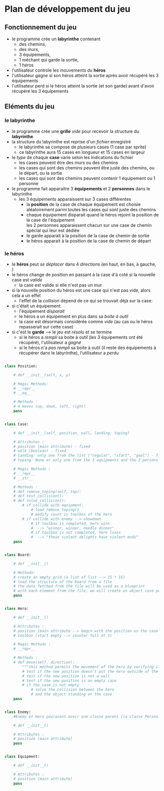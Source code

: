 # Plan de développement du jeu

## Fonctionnement du jeu

- le programme crée un **labyrinthe** contenant  
    - des chemins,
    - des murs,
    - 3 équipements,
    - 1 méchant qui garde la sortie,
    - 1 héros
- l'utilisateur controle les mouvements du **héros**
- l'utilisateur gagne si son héros atteint la sortie après avoir récupéré les 3 équipements
- l'utilisateur perd si le héros atteint la sortie (et son garde) avant d'avoir récupéré les 3 équipements

## Eléments du jeu

### le labyrinthe

- le programme crée une **grille** *vide* pour recevoir la structure du **labyrinthe**
- la structure du labyrinthe est reprise d'un *fichier* enregistré  
    - le labyrinthe se compose de plusieurs cases (1 case par sprite)  
    - ce labyrinthe aura 15 cases en longueur et 15 cases en largeur  
- le *type* de chaque **case** varie selon les indications du fichier  
    - les cases peuvent être des murs ou des chemins  
    - les cases qui sont des chemins peuvent être juste des chemins, ou le départ, ou la sortie  
    - les cases qui sont des chemins peuvent contenir 1 équipement ou 1 personne  
- le programme fait apparaitre 3 **équipements** et 2 **personnes** dans le labyrinthe  
    - les 3 équipements apparaissent sur 3 cases différentes  
        - la **position** de la case de chaque équipement est choisie aléatoirement parmi toutes les cases qui sont juste des chemins  
        - chaque équipement disparait quand le héros rejoint la position de la case de l'équipement  
    les 2 personnes apparaissent chacun sur une case de chemin spécial qui leur est dédiée  
        - le garde apparait à la position de la case de chemin de sortie  
        - le héros apparait à la position de la case de chemin de départ  

### le héros

- le **héros** peut *se déplacer* dans 4 *directions* (en haut, en bas, à gauche, )
- le héros change de position en passant à la case d'à coté si la nouvelle case est *valide*  
    - la case est valide si elle n'est pas un mur  
- si la nouvelle position du héros est une case qui n'est pas vide, alors cela a un effet  
    - l'effet de la *collision* dépend de ce qui se trouvait déjà sur la case:  
- si c'était un équipement:  
    - l'équipement *disparait*  
    - le héros a un équipement en plus dans sa *boite à outil*  
    - la case est désormais considérée comme *vide* (au cas ou le héros repasserait sur cette case)  
- si c'est le **garde** -->   le jeu est *résolu* et se termine  
    - si le héros a *rempli* sa boite à outil (les 3 équipements ont été récupéré), l'utilisateur a *gagné*  
    - si le héros n'a *pas rempli* sa boite à outil (il reste des équipements à récupérer dans le labyrinthe), l'utilisateur a *perdu*  


```python

class Position:

    # def __init__(self, x, y)

    # Magic Methods:
    # __repr__
    # __eq__

    # Methods :
    # 4 moves (up, down, left, right)
    pass


class Case:

    # def __init__(self, position, wall, landing, toping)

    # Attributes :
    # position (main attribute) - fixed
    # walk (boolean) - fixed
    # landing: only one from the list ["regular", "start", "goal"] - fixed
    # toping: None or only one from the 3 equipments and the 2 persons - not fixed

    # Magic Methods :
    # __repr__
    # __str__

    # Methods :
    # def remove_toping(self, top):
    # def test_collision():
    # def solve_collision():
        # if collide with equipment:
            # load remove_toping()
            # modify count in toolbox of the hero
        # if collide with enemy --> showdown
            # if toolbox is completed, hero wins
            #  --> "winner, winner, needle dinner"
            # if toolbox is not completed, hero loses
            #  --> "these violent delights have violent ends"
    pass


class Board:

    # def __init__()

    # Methods:
    # create an empty grid (a list of list --> 15 * 15)
    # load the structure of the board from a file
    # the data fetched from the file will be used as a blueprint
    # with each element from the file, we will create an object case per element of the list to populate the grid
    pass


class Hero:

    # def __init__()

    # Attributes :
    # position (main attribute --> begin with the position on the case "start")
    # toolbox (start empty --> counter full at 3)

    # Magic Methods :
    # __repr__

    # Methods :
    # def move(self, direction):
        """this method permits the movement of the hero by verifying if the position is a valid one, and by solving eventual collisions with any object standing on the case"""
        # test if the new position doesn't put the hero outside of the board
        # test if the new position is not a wall
        # test if the new position is an empty case
        # if the case is not empty
            # solve the collision between the hero
            # and the object standing on the case
    pass


class Enemy:
    #Enemy et Hero pouraient avoir une classe parent (la classe Person)

    # def __init__()

    # Attributes :
    # position (main attribute)
    pass


class Equipment:

    # def __init__()

    # Attributes :
    # position (main attribute)
    pass

```

